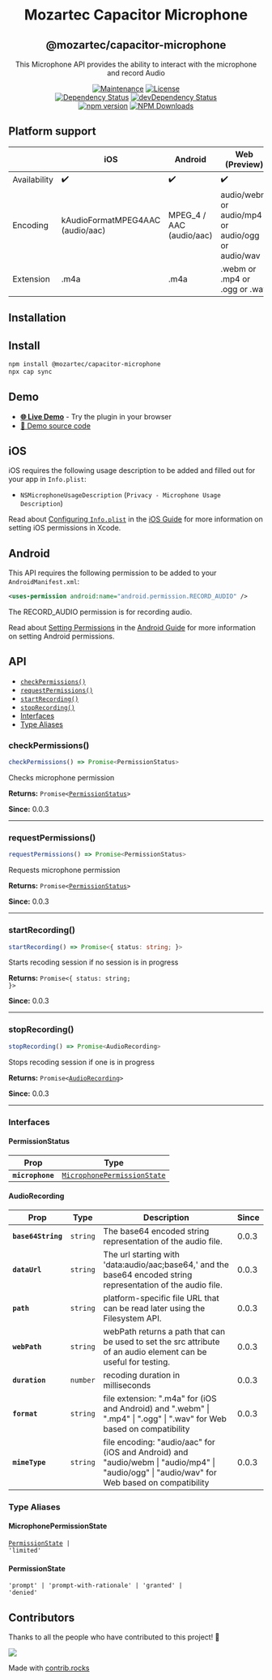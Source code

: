 <div align="center">
  <h1>Mozartec Capacitor Microphone</h1>
  <h2>@mozartec/capacitor-microphone</h2>

This Microphone API provides the ability to interact with the microphone and record Audio

[![Maintenance](https://img.shields.io/badge/maintained-yes-green.svg)](https://github.com/mozartec/capacitor-microphone/graphs/commit-activity) [![License](https://img.shields.io/npm/l/@mozartec/capacitor-microphone.svg)](/LICENSE) 
  <br>
[![Dependency Status](https://david-dm.org/mozartec/capacitor-microphone.svg)](https://david-dm.org/mozartec/capacitor-microphone) [![devDependency Status](https://david-dm.org/mozartec/capacitor-microphone/dev-status.svg)](https://david-dm.org/mozartec/capacitor-microphone?type=dev)
  <br>
[![npm version](https://badge.fury.io/js/%40mozartec%2Fcapacitor-microphone.svg)](https://www.npmjs.com/package/@mozartec/capacitor-microphone) [![NPM Downloads](https://img.shields.io/npm/dw/@mozartec/capacitor-microphone)](https://www.npmjs.com/package/@mozartec/capacitor-microphone)
</div>
  
## Platform support
|              | iOS                  | Android            | Web (Preview)                |
| ------------ |--------------------- | ------------------ | ------------------ |
| Availability | :heavy_check_mark:   | :heavy_check_mark: | :heavy_check_mark: |
| Encoding     | kAudioFormatMPEG4AAC (audio/aac) | MPEG_4 / AAC (audio/aac)       | audio/webm or audio/mp4 or audio/ogg or audio/wav               |
| Extension    | .m4a                 | .m4a               | .webm or .mp4 or .ogg or .wav               |


## Installation

## Install

```bash
npm install @mozartec/capacitor-microphone
npx cap sync
```

## Demo
- **[🌐 Live Demo](https://mozartec.github.io/capacitor-microphone/)** - Try the plugin in your browser
- [📁 Demo source code](_demo/)

## iOS

iOS requires the following usage description to be added and filled out for your app in `Info.plist`:

- `NSMicrophoneUsageDescription` (`Privacy - Microphone Usage Description`)

Read about [Configuring `Info.plist`](https://capacitorjs.com/docs/ios/configuration#configuring-infoplist) in the [iOS Guide](https://capacitorjs.com/docs/ios) for more information on setting iOS permissions in Xcode.

## Android

This API requires the following permission to be added to your `AndroidManifest.xml`:

```xml
<uses-permission android:name="android.permission.RECORD_AUDIO" />
```

The RECORD_AUDIO permission is for recording audio.

Read about [Setting Permissions](https://capacitorjs.com/docs/android/configuration#setting-permissions) in the [Android Guide](https://capacitorjs.com/docs/android) for more information on setting Android permissions.


## API

<docgen-index>

* [`checkPermissions()`](#checkpermissions)
* [`requestPermissions()`](#requestpermissions)
* [`startRecording()`](#startrecording)
* [`stopRecording()`](#stoprecording)
* [Interfaces](#interfaces)
* [Type Aliases](#type-aliases)

</docgen-index>

<docgen-api>
<!--Update the source file JSDoc comments and rerun docgen to update the docs below-->

### checkPermissions()

```typescript
checkPermissions() => Promise<PermissionStatus>
```

Checks microphone permission

**Returns:** <code>Promise&lt;<a href="#permissionstatus">PermissionStatus</a>&gt;</code>

**Since:** 0.0.3

--------------------


### requestPermissions()

```typescript
requestPermissions() => Promise<PermissionStatus>
```

Requests microphone permission

**Returns:** <code>Promise&lt;<a href="#permissionstatus">PermissionStatus</a>&gt;</code>

**Since:** 0.0.3

--------------------


### startRecording()

```typescript
startRecording() => Promise<{ status: string; }>
```

Starts recoding session if no session is in progress

**Returns:** <code>Promise&lt;{ status: string; }&gt;</code>

**Since:** 0.0.3

--------------------


### stopRecording()

```typescript
stopRecording() => Promise<AudioRecording>
```

Stops recoding session if one is in progress

**Returns:** <code>Promise&lt;<a href="#audiorecording">AudioRecording</a>&gt;</code>

**Since:** 0.0.3

--------------------


### Interfaces


#### PermissionStatus

| Prop             | Type                                                                            |
| ---------------- | ------------------------------------------------------------------------------- |
| **`microphone`** | <code><a href="#microphonepermissionstate">MicrophonePermissionState</a></code> |


#### AudioRecording

| Prop               | Type                | Description                                                                                                                                  | Since |
| ------------------ | ------------------- | -------------------------------------------------------------------------------------------------------------------------------------------- | ----- |
| **`base64String`** | <code>string</code> | The base64 encoded string representation of the audio file.                                                                                  | 0.0.3 |
| **`dataUrl`**      | <code>string</code> | The url starting with 'data:audio/aac;base64,' and the base64 encoded string representation of the audio file.                               | 0.0.3 |
| **`path`**         | <code>string</code> | platform-specific file URL that can be read later using the Filesystem API.                                                                  | 0.0.3 |
| **`webPath`**      | <code>string</code> | webPath returns a path that can be used to set the src attribute of an audio element can be useful for testing.                              | 0.0.3 |
| **`duration`**     | <code>number</code> | recoding duration in milliseconds                                                                                                            | 0.0.3 |
| **`format`**       | <code>string</code> | file extension: ".m4a" for (iOS and Android) and ".webm" \| ".mp4" \| ".ogg" \| ".wav" for Web based on compatibility                        | 0.0.3 |
| **`mimeType`**     | <code>string</code> | file encoding: "audio/aac" for (iOS and Android) and "audio/webm \| "audio/mp4" \| "audio/ogg" \| "audio/wav" for Web based on compatibility | 0.0.3 |


### Type Aliases


#### MicrophonePermissionState

<code><a href="#permissionstate">PermissionState</a> | 'limited'</code>


#### PermissionState

<code>'prompt' | 'prompt-with-rationale' | 'granted' | 'denied'</code>

</docgen-api>

## Contributors

Thanks to all the people who have contributed to this project! 🙏

<a href="https://github.com/mozartec/capacitor-microphone/graphs/contributors">
  <img src="https://contrib.rocks/image?repo=mozartec/capacitor-microphone" />
</a>

Made with [contrib.rocks](https://contrib.rocks)
